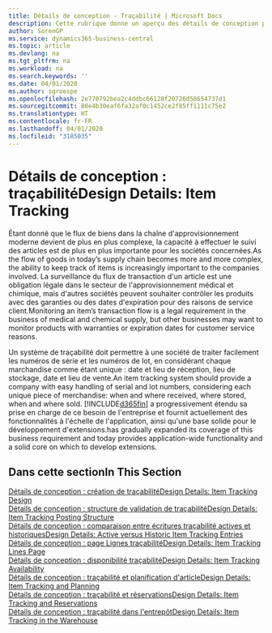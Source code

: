 ```yaml
---
title: Détails de conception - Traçabilité | Microsoft Docs
description: Cette rubrique donne un aperçu des détails de conception pour la traçabilité.
author: SorenGP
ms.service: dynamics365-business-central
ms.topic: article
ms.devlang: na
ms.tgt_pltfrm: na
ms.workload: na
ms.search.keywords: ''
ms.date: 04/01/2020
ms.author: sgroespe
ms.openlocfilehash: 2e770792bea2c4ddbc66128f20726d58654737d1
ms.sourcegitcommit: 88e4b30eaf6fa32af0c1452ce2f85ff1111c75e2
ms.translationtype: HT
ms.contentlocale: fr-FR
ms.lasthandoff: 04/01/2020
ms.locfileid: "3185035"
---
```

# <a name="design-details-item-tracking"></a><span data-ttu-id="90b49-103">Détails de conception : traçabilité</span><span class="sxs-lookup"><span data-stu-id="90b49-103">Design Details: Item Tracking</span></span>
<span data-ttu-id="90b49-104">Étant donné que le flux de biens dans la chaîne d'approvisionnement moderne devient de plus en plus complexe, la capacité à effectuer le suivi des articles est de plus en plus importante pour les sociétés concernées.</span><span class="sxs-lookup"><span data-stu-id="90b49-104">As the flow of goods in today’s supply chain becomes more and more complex, the ability to keep track of items is increasingly important to the companies involved.</span></span> <span data-ttu-id="90b49-105">La surveillance du flux de transaction d'un article est une obligation légale dans le secteur de l'approvisionnement médical et chimique, mais d'autres sociétés peuvent souhaiter contrôler les produits avec des garanties ou des dates d'expiration pour des raisons de service client.</span><span class="sxs-lookup"><span data-stu-id="90b49-105">Monitoring an item’s transaction flow is a legal requirement in the business of medical and chemical supply, but other businesses may want to monitor products with warranties or expiration dates for customer service reasons.</span></span>  

<span data-ttu-id="90b49-106">Un système de traçabilité doit permettre à une société de traiter facilement les numéros de série et les numéros de lot, en considérant chaque marchandise comme étant unique : date et lieu de réception, lieu de stockage, date et lieu de vente.</span><span class="sxs-lookup"><span data-stu-id="90b49-106">An item tracking system should provide a company with easy handling of serial and lot numbers, considering each unique piece of merchandise: when and where received, where stored, when and where sold.</span></span> [!INCLUDE[d365fin](includes/d365fin_md.md)] <span data-ttu-id="90b49-107">a progressivement étendu sa prise en charge de ce besoin de l'entreprise et fournit actuellement des fonctionnalités à l'échelle de l'application, ainsi qu'une base solide pour le développement d'extensions.</span><span class="sxs-lookup"><span data-stu-id="90b49-107">has gradually expanded its coverage of this business requirement and today provides application-wide functionality and a solid core on which to develop extensions.</span></span>  

## <a name="in-this-section"></a><span data-ttu-id="90b49-108">Dans cette section</span><span class="sxs-lookup"><span data-stu-id="90b49-108">In This Section</span></span>  
[<span data-ttu-id="90b49-109">Détails de conception : création de traçabilité</span><span class="sxs-lookup"><span data-stu-id="90b49-109">Design Details: Item Tracking Design</span></span>](design-details-item-tracking-design.md)  
[<span data-ttu-id="90b49-110">Détails de conception : structure de validation de traçabilité</span><span class="sxs-lookup"><span data-stu-id="90b49-110">Design Details: Item Tracking Posting Structure</span></span>](design-details-item-tracking-posting-structure.md)  
[<span data-ttu-id="90b49-111">Détails de conception : comparaison entre écritures traçabilité actives et historiques</span><span class="sxs-lookup"><span data-stu-id="90b49-111">Design Details: Active versus Historic Item Tracking Entries</span></span>](design-details-active-versus-historic-item-tracking-entries.md)  
[<span data-ttu-id="90b49-112">Détails de conception : page Lignes traçabilité</span><span class="sxs-lookup"><span data-stu-id="90b49-112">Design Details: Item Tracking Lines Page</span></span>](design-details-item-tracking-lines-window.md)  
[<span data-ttu-id="90b49-113">Détails de conception : disponibilité traçabilité</span><span class="sxs-lookup"><span data-stu-id="90b49-113">Design Details: Item Tracking Availability</span></span>](design-details-item-tracking-availability.md)  
[<span data-ttu-id="90b49-114">Détails de conception : traçabilité et planification d'article</span><span class="sxs-lookup"><span data-stu-id="90b49-114">Design Details: Item Tracking and Planning</span></span>](design-details-item-tracking-and-planning.md)  
[<span data-ttu-id="90b49-115">Détails de conception : traçabilité et réservations</span><span class="sxs-lookup"><span data-stu-id="90b49-115">Design Details: Item Tracking and Reservations</span></span>](design-details-item-tracking-and-reservations.md)  
[<span data-ttu-id="90b49-116">Détails de conception : traçabilité dans l'entrepôt</span><span class="sxs-lookup"><span data-stu-id="90b49-116">Design Details: Item Tracking in the Warehouse</span></span>](design-details-item-tracking-in-the-warehouse.md)
